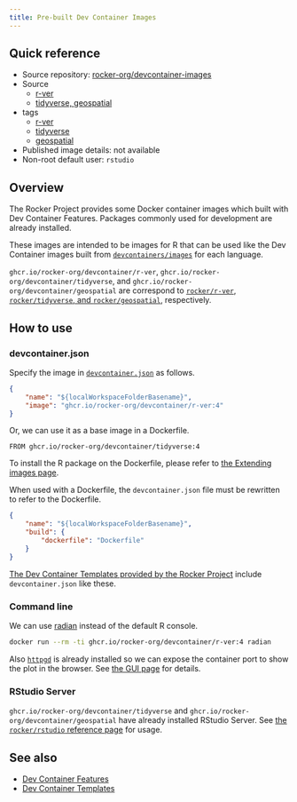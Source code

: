```yaml
---
title: Pre-built Dev Container Images
---
```


## Quick reference

- Source repository: [rocker-org/devcontainer-images](https://github.com/rocker-org/devcontainer-images)
- Source
  - [r-ver](https://github.com/rocker-org/devcontainer-images/tree/main/src/r-ver)
  - [tidyverse, geospatial](https://github.com/rocker-org/devcontainer-images/tree/main/src/rstudio)
- tags
  - [r-ver](https://github.com/rocker-org/devcontainer-images/pkgs/container/devcontainer%2Fr-ver)
  - [tidyverse](https://github.com/rocker-org/devcontainer-images/pkgs/container/devcontainer%2Ftidyverse)
  - [geospatial](https://github.com/rocker-org/devcontainer-images/pkgs/container/devcontainer%2Fgeospatial)
- Published image details: not available
- Non-root default user: `rstudio`

## Overview

The Rocker Project provides some Docker container images which built with Dev Container Features.
Packages commonly used for development are already installed.

These images are intended to be images for R that can be used like the Dev Container images
built from [`devcontainers/images`](https://github.com/devcontainers/images) for each language.

`ghcr.io/rocker-org/devcontainer/r-ver`, `ghcr.io/rocker-org/devcontainer/tidyverse`,
and `ghcr.io/rocker-org/devcontainer/geospatial` are correspond to [`rocker/r-ver`](r-ver.md),
[`rocker/tidyverse`, and `rocker/geospatial`](rstudio.md), respectively.

## How to use

### devcontainer.json

Specify the image in [`devcontainer.json`](https://containers.dev/implementors/spec/#devcontainerjson) as follows.

```{.json filename=".devcontainer/devcontainer.json"}
{
    "name": "${localWorkspaceFolderBasename}",
    "image": "ghcr.io/rocker-org/devcontainer/r-ver:4"
}
```

Or, we can use it as a base image in a Dockerfile.

```{.dockerfile filename=".devcontainer/Dockerfile"}
FROM ghcr.io/rocker-org/devcontainer/tidyverse:4
```

To install the R package on the Dockerfile, please refer to [the Extending images page](../../use/extending.md).

When used with a Dockerfile, the `devcontainer.json` file must be rewritten to refer to the Dockerfile.

```{.json filename=".devcontainer/devcontainer.json"}
{
    "name": "${localWorkspaceFolderBasename}",
    "build": {
        "dockerfile": "Dockerfile"
    }
}
```

[The Dev Container Templates provided by the Rocker Project](templates.md) include `devcontainer.json` like these.

### Command line

We can use [radian](https://github.com/randy3k/radian) instead of the default R console.

```{.sh filename="Terminal"}
docker run --rm -ti ghcr.io/rocker-org/devcontainer/r-ver:4 radian
```

Also [`httpgd`](https://nx10.github.io/httpgd/) is already installed
so we can expose the container port to show the plot in the browser.
See [the GUI page](../../use/gui.md) for details.

### RStudio Server

`ghcr.io/rocker-org/devcontainer/tidyverse` and `ghcr.io/rocker-org/devcontainer/geospatial`
have already installed RStudio Server.
See [the `rocker/rstudio` reference page](../versioned/rstudio.md) for usage.

## See also

- [Dev Container Features](features.md)
- [Dev Container Templates](templates.md)

